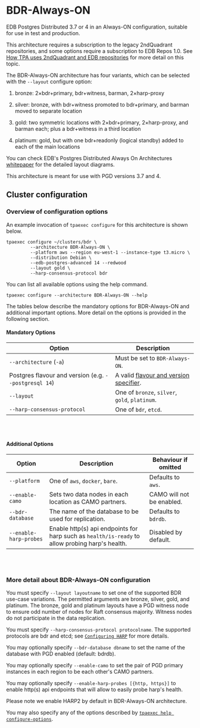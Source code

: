 # BDR-Always-ON

EDB Postgres Distributed 3.7 or 4 in an Always-ON
configuration, suitable for use in test and production.

This architecture requires a subscription to the legacy 2ndQuadrant
repositories, and some options require a subscription to EDB Repos 1.0.
See [How TPA uses 2ndQuadrant and EDB repositories](2q_and_edb_repositories.md)
for more detail on this topic.

The BDR-Always-ON architecture has four variants, which can be
selected with the `--layout` configure option:

1. bronze: 2×bdr+primary, bdr+witness, barman, 2×harp-proxy

2. silver: bronze, with bdr+witness promoted to bdr+primary, and barman
moved to separate location

3. gold: two symmetric locations with 2×bdr+primary, 2×harp-proxy,
and barman each; plus a bdr+witness in a third location

4. platinum: gold, but with one bdr+readonly (logical standby) added to
each of the main locations

You can check EDB's Postgres Distributed Always On Architectures
[whitepaper](https://www.enterprisedb.com/promote/bdr-always-on-architectures)
for the detailed layout diagrams.

This architecture is meant for use with PGD versions 3.7 and 4.

## Cluster configuration

### Overview of configuration options

An example invocation of `tpaexec configure` for this architecture
is shown below.

```shell
tpaexec configure ~/clusters/bdr \
         --architecture BDR-Always-ON \
         --platform aws --region eu-west-1 --instance-type t3.micro \
         --distribution Debian \
         --edb-postgres-advanced 14 --redwood
         --layout gold \
         --harp-consensus-protocol bdr
```

You can list all available options using the help command.

```shell
tpaexec configure --architecture BDR-Always-ON --help
```

The tables below describe the mandatory options for BDR-Always-ON
and additional important options.
More detail on the options is provided in the following section.

#### Mandatory Options

| Option                                                | Description                                                                                 |
|-------------------------------------------------------|---------------------------------------------------------------------------------------------|
| `--architecture` (`-a`)                               | Must be set to `BDR-Always-ON`.                                                             |
| Postgres flavour and version (e.g. `--postgresql 14`) | A valid [flavour and version specifier](tpaexec-configure.md#postgres-flavour-and-version). |
| `--layout`                                            | One of `bronze`, `silver`, `gold`, `platinum`.                                              |
| `--harp-consensus-protocol`                           | One of `bdr`, `etcd`.                                                                       |

<br/><br/>

#### Additional Options

| Option                       | Description                                                                                           | Behaviour if omitted      |
|------------------------------|-------------------------------------------------------------------------------------------------------|---------------------------|
| `--platform`                 | One of `aws`, `docker`, `bare`.                                                                       | Defaults to `aws`.        |
| `--enable-camo`              | Sets two data nodes in each location as CAMO partners.                                                | CAMO will not be enabled. |
| `--bdr-database`             | The name of the database to be used for replication.                                                  | Defaults to `bdrdb`.      |
| `--enable-harp-probes`       | Enable http(s) api endpoints for harp such as `health/is-ready` to allow probing harp's health.      | Disabled by default.      |
<br/><br/>

### More detail about BDR-Always-ON configuration

You must specify `--layout layoutname` to set one of the supported BDR
use-case variations. The permitted arguments are bronze, silver, gold, and
platinum. The bronze, gold and platinum layouts have a PGD witness node
to ensure odd number of nodes for Raft consensus majority. Witness nodes do
not participate in the data replication.

You must specify `--harp-consensus-protocol protocolname`. The supported
protocols are bdr and etcd; see [`Configuring HARP`](harp.md) for more details.

You may optionally specify `--bdr-database dbname` to set the name of
the database with PGD enabled (default: bdrdb).

You may optionally specify `--enable-camo` to set the pair of PGD
primary instances in each region to be each other's CAMO partners.

You may optionally specify `--enable-harp-probes [{http, https}]` to
enable http(s) api endpoints that will allow to easily probe harp's health.

Please note we enable HARP2 by default in BDR-Always-ON architecture.

You may also specify any of the options described by
[`tpaexec help configure-options`](tpaexec-configure.md).
